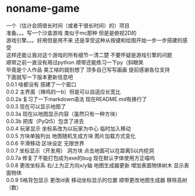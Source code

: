 # noname-game
一个（估计会鸽很长时间（或者干很长时间）的）项目  
准备。。。写一个沙盒游戏 类似于mc那种 但是是俯视2D的   
游戏引擎。。。好用但是用不来 还是享受这种从按键和绘图开始一步一步搭建的感受  
这样还能让我对这个游戏的所有细节一清二楚 不要怀疑是游戏引擎的问题  
顺带之前一直没有用过python 顺带还能练习一下py（斜眼笑  
毕竟是个人作品 美工啥的就别想了 顶多自己写写画画 提前感谢各位支持  
下面就写一下版本更新信息吧  
0.0.1 啥都没有 搭建了一个窗口  
0.0.2 主界面（辣鸡的一b）但是可以自适应长宽比  
0.0.2a 复习了一下markdown语法 现在README.md有换行了  
0.0.3 现在可以显示地图了  
0.0.3a 现在以地图显示内容（虽然只有一种方块）  
0.0.3b 把库（PyQt5）包含了进去  
0.0.4 玩家显示 坐标系改为以玩家为中心 临时加入移动  
0.0.5 方块单独列出 地图随机生成方块 图片加载方式变化  
0.0.6 平滑移动 区块设定 无限世界  
0.0.7 坐标显示（开发用） 洞方块 点击地面可以在距离5以内挖洞  
0.0.7a 修复了不能打包成为exe的bug 现在默认字体使用方正喵呜  
0.0.8 更改坐标系 右/上为正方向x/y轴 地图生成器更新 增加表面物体树木 显示表面物体  
0.0.9 5格背包显示 更改id表 移动坐标显示的位置 顺带更改地图生成器 移除高树（数）
